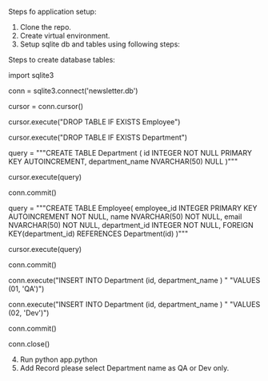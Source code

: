 Steps fo application setup:

1. Clone the repo.
2. Create virtual environment.
3. Setup sqlite db and tables using following steps:

Steps to create database tables:

import sqlite3

conn = sqlite3.connect('newsletter.db')

cursor = conn.cursor()

cursor.execute("DROP TABLE IF EXISTS Employee")

cursor.execute("DROP TABLE IF EXISTS Department")

query = """CREATE TABLE Department (
	    id INTEGER  NOT NULL PRIMARY KEY AUTOINCREMENT,
	    department_name NVARCHAR(50)  NULL
		 )"""
		 
cursor.execute(query)

conn.commit()

query = """CREATE TABLE Employee(
        employee_id  INTEGER PRIMARY KEY AUTOINCREMENT NOT NULL,
        name NVARCHAR(50)  NOT NULL, 
        email NVARCHAR(50)  NOT NULL, 
        department_id INTEGER  NOT NULL,
		FOREIGN KEY(department_id) REFERENCES Department(id)
         )"""
		 
cursor.execute(query)

conn.commit()

conn.execute("INSERT INTO Department (id, department_name ) "
             "VALUES (01, 'QA')")
	     
conn.execute("INSERT INTO Department (id, department_name ) "
             "VALUES (02, 'Dev')")
		 
conn.commit()

conn.close()

4. Run python app.python
5. Add Record please select Department name as QA or Dev only.
